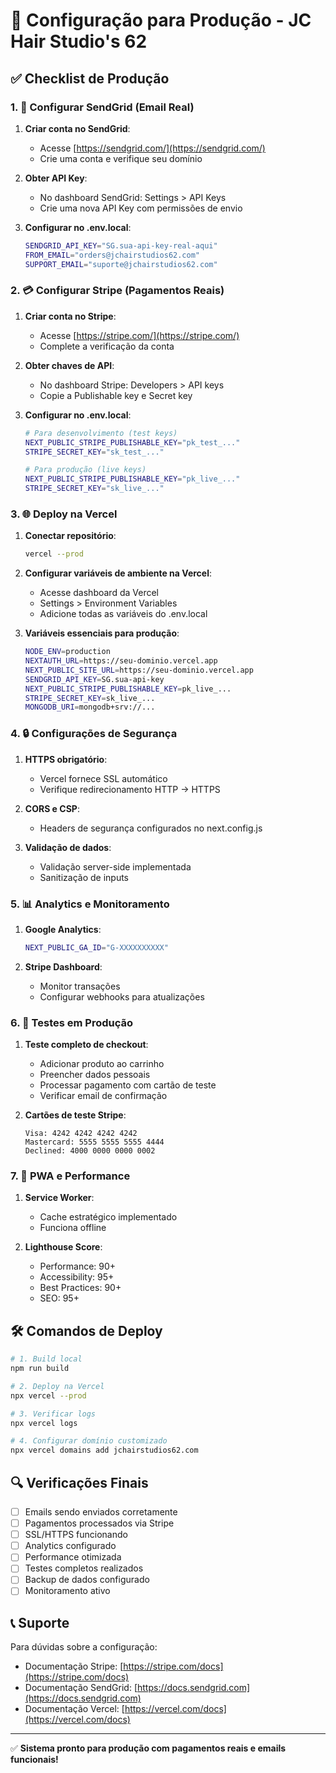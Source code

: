 # 🚀 Configuração para Produção - JC Hair Studio's 62

## ✅ Checklist de Produção

### 1. 📧 Configurar SendGrid (Email Real)

1. **Criar conta no SendGrid**:
   - Acesse [https://sendgrid.com/](https://sendgrid.com/)
   - Crie uma conta e verifique seu domínio

2. **Obter API Key**:
   - No dashboard SendGrid: Settings > API Keys
   - Crie uma nova API Key com permissões de envio

3. **Configurar no .env.local**:
   ```bash
   SENDGRID_API_KEY="SG.sua-api-key-real-aqui"
   FROM_EMAIL="orders@jchairstudios62.com"
   SUPPORT_EMAIL="suporte@jchairstudios62.com"
   ```

### 2. 💳 Configurar Stripe (Pagamentos Reais)

1. **Criar conta no Stripe**:
   - Acesse [https://stripe.com/](https://stripe.com/)
   - Complete a verificação da conta

2. **Obter chaves de API**:
   - No dashboard Stripe: Developers > API keys
   - Copie a Publishable key e Secret key

3. **Configurar no .env.local**:
   ```bash
   # Para desenvolvimento (test keys)
   NEXT_PUBLIC_STRIPE_PUBLISHABLE_KEY="pk_test_..."
   STRIPE_SECRET_KEY="sk_test_..."

   # Para produção (live keys)
   NEXT_PUBLIC_STRIPE_PUBLISHABLE_KEY="pk_live_..."
   STRIPE_SECRET_KEY="sk_live_..."
   ```

### 3. 🌐 Deploy na Vercel

1. **Conectar repositório**:
   ```bash
   vercel --prod
   ```

2. **Configurar variáveis de ambiente na Vercel**:
   - Acesse dashboard da Vercel
   - Settings > Environment Variables
   - Adicione todas as variáveis do .env.local

3. **Variáveis essenciais para produção**:
   ```bash
   NODE_ENV=production
   NEXTAUTH_URL=https://seu-dominio.vercel.app
   NEXT_PUBLIC_SITE_URL=https://seu-dominio.vercel.app
   SENDGRID_API_KEY=SG.sua-api-key
   NEXT_PUBLIC_STRIPE_PUBLISHABLE_KEY=pk_live_...
   STRIPE_SECRET_KEY=sk_live_...
   MONGODB_URI=mongodb+srv://...
   ```

### 4. 🔒 Configurações de Segurança

1. **HTTPS obrigatório**:
   - Vercel fornece SSL automático
   - Verifique redirecionamento HTTP → HTTPS

2. **CORS e CSP**:
   - Headers de segurança configurados no next.config.js

3. **Validação de dados**:
   - Validação server-side implementada
   - Sanitização de inputs

### 5. 📊 Analytics e Monitoramento

1. **Google Analytics**:
   ```bash
   NEXT_PUBLIC_GA_ID="G-XXXXXXXXXX"
   ```

2. **Stripe Dashboard**:
   - Monitor transações
   - Configurar webhooks para atualizações

### 6. 🧪 Testes em Produção

1. **Teste completo de checkout**:
   - Adicionar produto ao carrinho
   - Preencher dados pessoais
   - Processar pagamento com cartão de teste
   - Verificar email de confirmação

2. **Cartões de teste Stripe**:
   ```
   Visa: 4242 4242 4242 4242
   Mastercard: 5555 5555 5555 4444
   Declined: 4000 0000 0000 0002
   ```

### 7. 📱 PWA e Performance

1. **Service Worker**:
   - Cache estratégico implementado
   - Funciona offline

2. **Lighthouse Score**:
   - Performance: 90+
   - Accessibility: 95+
   - Best Practices: 90+
   - SEO: 95+

## 🛠️ Comandos de Deploy

```bash
# 1. Build local
npm run build

# 2. Deploy na Vercel
npx vercel --prod

# 3. Verificar logs
npx vercel logs

# 4. Configurar domínio customizado
npx vercel domains add jchairstudios62.com
```

## 🔍 Verificações Finais

- [ ] Emails sendo enviados corretamente
- [ ] Pagamentos processados via Stripe
- [ ] SSL/HTTPS funcionando
- [ ] Analytics configurado
- [ ] Performance otimizada
- [ ] Testes completos realizados
- [ ] Backup de dados configurado
- [ ] Monitoramento ativo

## 📞 Suporte

Para dúvidas sobre a configuração:
- Documentação Stripe: [https://stripe.com/docs](https://stripe.com/docs)
- Documentação SendGrid: [https://docs.sendgrid.com](https://docs.sendgrid.com)
- Documentação Vercel: [https://vercel.com/docs](https://vercel.com/docs)

---

✅ **Sistema pronto para produção com pagamentos reais e emails funcionais!**